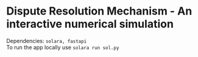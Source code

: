 # Dispute Resolution Mechanism - An interactive numerical simulation
Dependencies: `solara, fastapi`  
To run the app locally use `solara run sol.py`